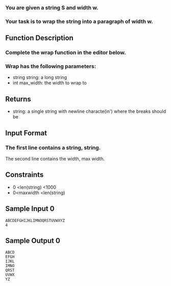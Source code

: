 ### You are given a string S and width w.

### Your task is to wrap the string into a paragraph of width w.

## Function Description

### Complete the wrap function in the editor below.

### Wrap has the following parameters:

- string string: a long string
- int max_width: the width to wrap to

## Returns

- string: a single string with newline characte(in') where the breaks should be

## Input Format

### The first line contains a string, string.

The second line contains the width, max width.

## Constraints

- 0 <len(string) <1000
- 0<maxwidth <len(string)

## Sample Input 0

```
ABCDEFGHIJKLIMNOQRSTUVWXYZ
4
```

## Sample Output 0

```
ABCD
EFGH
IJKL
IMNO
QRST
UVWX
YZ
```
